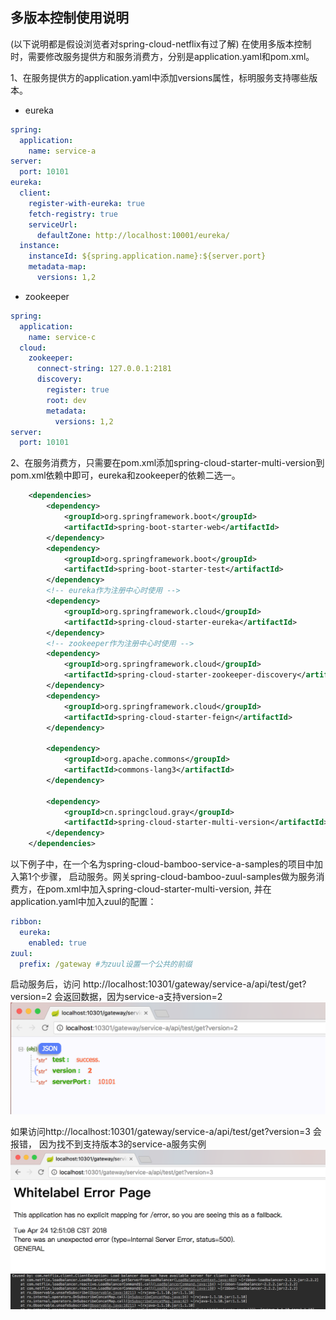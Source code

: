 ## 多版本控制使用说明
(以下说明都是假设浏览者对spring-cloud-netflix有过了解)
在使用多版本控制时，需要修改服务提供方和服务消费方，分别是application.yaml和pom.xml。

1、在服务提供方的application.yaml中添加versions属性，标明服务支持哪些版本。
* eureka
```yaml
spring:
  application:
    name: service-a
server:
  port: 10101
eureka:
  client:
    register-with-eureka: true
    fetch-registry: true
    serviceUrl:
      defaultZone: http://localhost:10001/eureka/
  instance:
    instanceId: ${spring.application.name}:${server.port}
    metadata-map:
      versions: 1,2
```
* zookeeper
```yaml
spring:
  application:
    name: service-c
  cloud:
    zookeeper:
      connect-string: 127.0.0.1:2181
      discovery:
        register: true
        root: dev
        metadata:
          versions: 1,2
server:
  port: 10101
```

2、在服务消费方，只需要在pom.xml添加spring-cloud-starter-multi-version到pom.xml依赖中即可，eureka和zookeeper的依赖二选一。
```xml
    <dependencies>
        <dependency>
            <groupId>org.springframework.boot</groupId>
            <artifactId>spring-boot-starter-web</artifactId>
        </dependency>
        <dependency>
            <groupId>org.springframework.boot</groupId>
            <artifactId>spring-boot-starter-test</artifactId>
        </dependency>
        <!-- eureka作为注册中心时使用 -->
        <dependency>
            <groupId>org.springframework.cloud</groupId>
            <artifactId>spring-cloud-starter-eureka</artifactId>
        </dependency>
        <!-- zookeeper作为注册中心时使用 -->
        <dependency>
            <groupId>org.springframework.cloud</groupId>
            <artifactId>spring-cloud-starter-zookeeper-discovery</artifactId>
        </dependency>
        <dependency>
            <groupId>org.springframework.cloud</groupId>
            <artifactId>spring-cloud-starter-feign</artifactId>
        </dependency>

        <dependency>
            <groupId>org.apache.commons</groupId>
            <artifactId>commons-lang3</artifactId>
        </dependency>

        <dependency>
            <groupId>cn.springcloud.gray</groupId>
            <artifactId>spring-cloud-starter-multi-version</artifactId>
        </dependency>
    </dependencies>
```

以下例子中，在一个名为spring-cloud-bamboo-service-a-samples的项目中加入第1个步骤， 启动服务。网关spring-cloud-bamboo-zuul-samples做为服务消费方，在pom.xml中加入spring-cloud-starter-multi-version, 并在application.yaml中加入zuul的配置：
```yaml
ribbon:
  eureka:
    enabled: true
zuul:
  prefix: /gateway #为zuul设置一个公共的前缀
```

启动服务后，访问 http://localhost:10301/gateway/service-a/api/test/get?version=2 会返回数据，因为service-a支持version=2
![访问成功](../doc/img/bamboo-access-success.png)

如果访问http://localhost:10301/gateway/service-a/api/test/get?version=3 会报错， 因为找不到支持版本3的service-a服务实例
![访问失败](../doc/img/bamboo-access-fail.png)
![访问失败](../doc/img/bamboo-access-fail-thread-statck.png)

